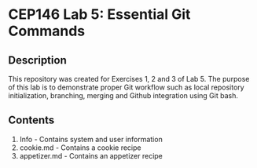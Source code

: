 # CEP146 Lab 5: Essential Git Commands 
## Description
This repository was created for Exercises 1, 2 and 3 of Lab 5. The purpose of this lab is to demonstrate proper Git workflow 
such as local repository initialization, branching, merging and Github integration using Git bash. 
## Contents 
1. Info - Contains system and user information 
2. cookie.md - Contains a cookie recipe
3. appetizer.md - Contains an appetizer recipe

